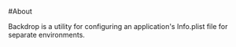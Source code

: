 #About

Backdrop is a utility for configuring an application's Info.plist file for separate environments. 

